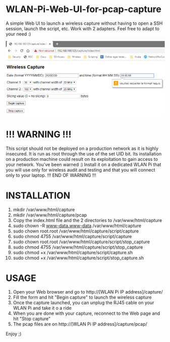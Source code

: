 # WLAN-Pi-Web-UI-for-pcap-capture
A simple Web UI to launch a wireless capture without having to open a SSH session, launch the script, etc.
Work with 2 adapters.
Feel free to adapt to your need :)

![WLAN-Pi-Web-UI_Example](https://github.com/nicolas-poirier/WLAN-Pi-Web-UI-for-pcap-capture/blob/master/WLANPi_Web-wireless-capture-example.png)

# !!! WARNING !!!
This script should not be deployed on a production network as it is highly insecured.
It is run as root through the use of the set UID bit.
Its installation on a production machine could result on its exploitation to gain access to your network.
You've been warned :)
Install it on a dedicated WLAN Pi that you will use only for wireless audit and testing and that you will connect only to your laptop.
!!! END OF WARNING !!!

# INSTALLATION

1. mkdir /var/www/html/capture
2. mkdir /var/www/html/capture/pcap
3. Copy the index.html file and the 2 directories to /var/www/html/capture
4. sudo chown -R www-data.www-data /var/www/html/capture
5. sudo chown root.root /var/www/html/capture/script/capture
6. sudo chmod 4755 /var/www/html/capture/script/capture
7. sudo chown root.root /var/www/html/capture/script/stop_capture
8. sudo chmod 4755 /var/www/html/capture/script/stop_capture
9. sudo chmod +x /var/www/html/capture/script/capture.sh
10. sudo chmod +x /var/www/html/capture/script/stop_capture.sh

# USAGE

1. Open your Web browser and go to http://[WLAN Pi IP address]/capture/
2. Fill the form and hit "Begin capture" to launch the wireless capture
3. Once the capture launched, you can unplug the RJ45 cable on your WLAN Pi and take it o a ride
4. When you are done with your capture, reconnect to the Web page and hit "Stop capture"
5. The pcap files are on http://[WLAN Pi IP address]/capture/pcap/

Enjoy ;)

